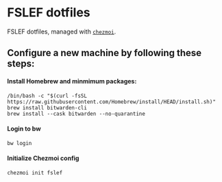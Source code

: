 # FSLEF dotfiles

FSLEF dotfiles, managed with [`chezmoi`](https://github.com/twpayne/chezmoi).

## Configure a new machine by following these steps:

#### Install Homebrew and minmimum packages:

``` shell
/bin/bash -c "$(curl -fsSL https://raw.githubusercontent.com/Homebrew/install/HEAD/install.sh)"
brew install bitwarden-cli
brew install --cask bitwarden --no-quarantine
```

#### Login to bw
``` shell
bw login
```

#### Initialize Chezmoi config
```
chezmoi init fslef
```
